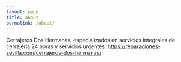 ```yaml
---
layout: page
title: About
permalink: /about/
---
```


Cerrajeros Dos Hermanas, especializados en servicios integrales de cerrajería 24 horas y servicios urgentes.
 https://reparaciones-sevilla.com/cerrajeros-dos-hermanas/
